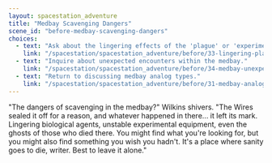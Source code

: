 ```yaml
---
layout: spacestation_adventure
title: "Medbay Scavenging Dangers"
scene_id: "before-medbay-scavenging-dangers"
choices:
  - text: "Ask about the lingering effects of the 'plague' or 'experiment'."
    link: "/spacestation/spacestation_adventure/before/33-lingering-plague-effects/"
  - text: "Inquire about unexpected encounters within the medbay."
    link: "/spacestation/spacestation_adventure/before/34-medbay-unexpected-encounters/"
  - text: "Return to discussing medbay analog types."
    link: "/spacestation/spacestation_adventure/before/31-medbay-analog-types/"
---
```


"The dangers of scavenging in the medbay?" Wilkins shivers. "The Wires sealed it off for a reason, and whatever happened in there... it left its mark. Lingering biological agents, unstable experimental equipment, even the ghosts of those who died there. You might find what you're looking for, but you might also find something you wish you hadn't. It's a place where sanity goes to die, writer. Best to leave it alone."
